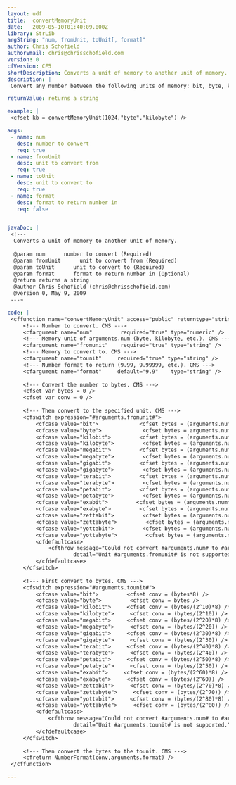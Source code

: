 ```yaml
---
layout: udf
title:  convertMemoryUnit
date:   2009-05-10T01:40:09.000Z
library: StrLib
argString: "num, fromUnit, toUnit[, format]"
author: Chris Schofield
authorEmail: chris@chrisschofield.com
version: 0
cfVersion: CF5
shortDescription: Converts a unit of memory to another unit of memory.
description: |
 Convert any number between the following units of memory: bit, byte, kilobit, kilobyte, megabit, megabyte, gigabit, gigabyte, terabit, terabyte, petabit, petabyte, exabit, exabyte, zettabit, zettabyte, yottabit, and yottabyte. Can also specify number format to return.

returnValue: returns a string

example: |
 <cfset kb = convertMemoryUnit(1024,"byte","kilobyte") />

args:
 - name: num
   desc: number to convert
   req: true
 - name: fromUnit
   desc: unit to convert from
   req: true
 - name: toUnit
   desc: unit to convert to
   req: true
 - name: format
   desc: format to return number in
   req: false


javaDoc: |
 <!---
  Converts a unit of memory to another unit of memory.
  
  @param num      number to convert (Required)
  @param fromUnit      unit to convert from (Required)
  @param toUnit      unit to convert to (Required)
  @param format      format to return number in (Optional)
  @return returns a string 
  @author Chris Schofield (chris@chrisschofield.com) 
  @version 0, May 9, 2009 
 --->

code: |
 <cffunction name="convertMemoryUnit" access="public" returntype="string">
     <!--- Number to convert. CMS --->
     <cfargument name="num"         required="true" type="numeric" />
     <!--- Memory unit of arguments.num (byte, kilobyte, etc.). CMS --->
     <cfargument name="fromunit"    required="true" type="string" />
     <!--- Memory to convert to. CMS --->
     <cfargument name="tounit"     required="true" type="string" />
     <!--- Number format to return (9.99, 9.99999, etc.). CMS --->
     <cfargument name="format"     default="9.9"    type="string" />
 
     <!--- Convert the number to bytes. CMS --->
     <cfset var bytes = 0 />
     <cfset var conv = 0 />
 
     <!--- Then convert to the specified unit. CMS --->
     <cfswitch expression="#arguments.fromunit#">
         <cfcase value="bit">             <cfset bytes = (arguments.num/8) />         </cfcase>
         <cfcase value="byte">             <cfset bytes = arguments.num />             </cfcase>
         <cfcase value="kilobit">         <cfset bytes = (arguments.num*(2^10)/8) />    </cfcase>
         <cfcase value="kilobyte">         <cfset bytes = (arguments.num*(2^10)) />    </cfcase>
         <cfcase value="megabit">         <cfset bytes = (arguments.num*(2^20)/8) />    </cfcase>
         <cfcase value="megabyte">         <cfset bytes = (arguments.num*(2^20)) />    </cfcase>
         <cfcase value="gigabit">         <cfset bytes = (arguments.num*(2^30)/8) />    </cfcase>
         <cfcase value="gigabyte">         <cfset bytes = (arguments.num*(2^30)) />    </cfcase>
         <cfcase value="terabit">         <cfset bytes = (arguments.num*(2^40)/8) />    </cfcase>
         <cfcase value="terabyte">         <cfset bytes = (arguments.num*(2^40)) />    </cfcase>
         <cfcase value="petabit">         <cfset bytes = (arguments.num*(2^50)/8) />    </cfcase>
         <cfcase value="petabyte">         <cfset bytes = (arguments.num*(2^50)) />    </cfcase>
         <cfcase value="exabit">         <cfset bytes = (arguments.num*(2^60)/8) />    </cfcase>
         <cfcase value="exabyte">         <cfset bytes = (arguments.num*(2^60)) />    </cfcase>
         <cfcase value="zettabit">         <cfset bytes = (arguments.num*(2^70)/8) />    </cfcase>
         <cfcase value="zettabyte">         <cfset bytes = (arguments.num*(2^70)) />    </cfcase>
         <cfcase value="yottabit">         <cfset bytes = (arguments.num*(2^80)/8) />    </cfcase>
         <cfcase value="yottabyte">         <cfset bytes = (arguments.num*(2^80)) />    </cfcase>
         <cfdefaultcase>
             <cfthrow message="Could not convert #arguments.num# to #arguments.fromunit#."
                     detail="Unit #arguments.fromunit# is not supported." />
         </cfdefaultcase>
     </cfswitch>
 
     <!--- First convert to bytes. CMS --->
     <cfswitch expression="#arguments.tounit#">
         <cfcase value="bit">         <cfset conv = (bytes*8) />             </cfcase>
         <cfcase value="byte">         <cfset conv = bytes />                 </cfcase>
         <cfcase value="kilobit">     <cfset conv = (bytes/(2^10)*8) />    </cfcase>
         <cfcase value="kilobyte">     <cfset conv = (bytes/(2^10)) />        </cfcase>
         <cfcase value="megabit">     <cfset conv = (bytes/(2^20)*8) />    </cfcase>
         <cfcase value="megabyte">     <cfset conv = (bytes/(2^20)) />        </cfcase>
         <cfcase value="gigabit">     <cfset conv = (bytes/(2^30)*8) />    </cfcase>
         <cfcase value="gigabyte">     <cfset conv = (bytes/(2^30)) />        </cfcase>
         <cfcase value="terabit">     <cfset conv = (bytes/(2^40)*8) />    </cfcase>
         <cfcase value="terabyte">     <cfset conv = (bytes/(2^40)) />        </cfcase>
         <cfcase value="petabit">     <cfset conv = (bytes/(2^50)*8) />    </cfcase>
         <cfcase value="petabyte">     <cfset conv = (bytes/(2^50)) />        </cfcase>
         <cfcase value="exabit">     <cfset conv = (bytes/(2^60)*8) />    </cfcase>
         <cfcase value="exabyte">     <cfset conv = (bytes/(2^60)) />        </cfcase>
         <cfcase value="zettabit">     <cfset conv = (bytes/(2^70)*8) />    </cfcase>
         <cfcase value="zettabyte">     <cfset conv = (bytes/(2^70)) />        </cfcase>
         <cfcase value="yottabit">     <cfset conv = (bytes/(2^80)*8) />    </cfcase>
         <cfcase value="yottabyte">     <cfset conv = (bytes/(2^80)) />        </cfcase>
         <cfdefaultcase>
             <cfthrow message="Could not convert #arguments.num# to #arguments.tounit#."
                     detail="Unit #arguments.tounit# is not supported." />
         </cfdefaultcase>
     </cfswitch>
 
     <!--- Then convert the bytes to the tounit. CMS --->
     <cfreturn NumberFormat(conv,arguments.format) />
 </cffunction>

---
```


